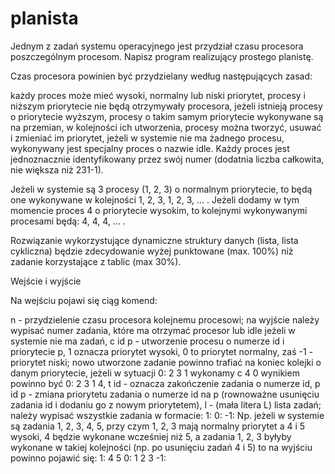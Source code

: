 # planista
Jednym z zadań systemu operacyjnego jest przydział czasu procesora poszczególnym procesom. Napisz program realizujący prostego planistę.

Czas procesora powinien być przydzielany według następujących zasad:

każdy proces może mieć wysoki, normalny lub niski priorytet,
procesy i niższym priorytecie nie będą otrzymywały procesora, jeżeli istnieją procesy o priorytecie wyższym,
procesy o takim samym priorytecie wykonywane są na przemian, w kolejności ich utworzenia,
procesy można tworzyć, usuwać i zmieniać im priorytet,
jeżeli w systemie nie ma żadnego procesu, wykonywany jest specjalny proces o nazwie idle.
Każdy proces jest jednoznacznie identyfikowany przez swój numer (dodatnia liczba całkowita, nie większa niż 231-1).

Jeżeli w systemie są 3 procesy (1, 2, 3) o normalnym priorytecie, to będą one wykonywane w kolejności 1, 2, 3, 1, 2, 3, ... . Jeżeli dodamy w tym momencie proces 4 o priorytecie wysokim, to kolejnymi wykonywanymi procesami będą: 4, 4, 4, ... .

Rozwiązanie wykorzystujące dynamiczne struktury danych (lista, lista cykliczna) będzie zdecydowanie wyżej punktowane (max. 100%) niż zadanie korzystające z tablic (max 30%).

Wejście i wyjście

Na wejściu pojawi się ciąg komend:

n - przydzielenie czasu procesora kolejnemu procesowi; na wyjście należy wypisać numer zadania, które ma otrzymać procesor lub idle jeżeli w systemie nie ma zadań,
c id p - utworzenie procesu o numerze id i priorytecie p, 1 oznacza priorytet wysoki, 0 to priorytet normalny, zaś -1 - priorytet niski; nowo utworzone zadanie powinno trafiać na koniec kolejki o danym priorytecie, jeżeli w sytuacji 0: 2 3 1 wykonamy c 4 0 wynikiem powinno być 0: 2 3 1 4,
t id - oznacza zakończenie zadania o numerze id,
p id p - zmiana priorytetu zadania o numerze id na p (rownoważne usunięciu zadania id i dodaniu go z nowym priorytetem),
l - (mała litera L) lista zadań; należy wypisać wszystkie zadania w formacie:
1: 
0: 
-1:
Np. jeżeli w systemie są zadania 1, 2, 3, 4, 5, przy czym 1, 2, 3 mają normalny priorytet a 4 i 5 wysoki, 4 będzie wykonane wcześniej niż 5, a zadania 1, 2, 3 byłyby wykonane w takiej kolejności (np. po usunięciu zadań 4 i 5) to na wyjściu powinno pojawić się:
1: 4 5
0: 1 2 3
-1:
